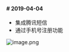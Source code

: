 #### # 2019-04-04

* 集成腾讯短信
* 通过手机号注册功能

![image.png](https://upload-images.jianshu.io/upload_images/1846623-9891b22dae13eb77.png?imageMogr2/auto-orient/strip%7CimageView2/2/w/1240)
